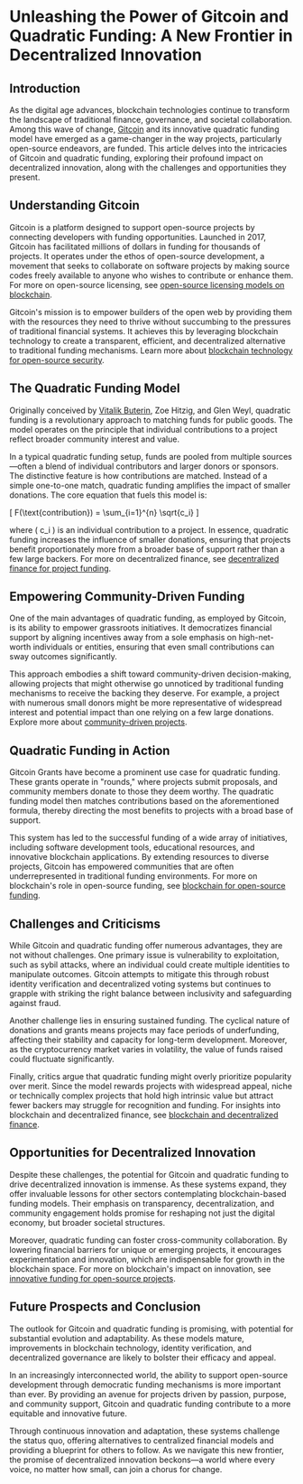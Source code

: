 # Unleashing the Power of Gitcoin and Quadratic Funding: A New Frontier in Decentralized Innovation

## Introduction

As the digital age advances, blockchain technologies continue to transform the landscape of traditional finance, governance, and societal collaboration. Among this wave of change, [Gitcoin](https://gitcoin.co/) and its innovative quadratic funding model have emerged as a game-changer in the way projects, particularly open-source endeavors, are funded. This article delves into the intricacies of Gitcoin and quadratic funding, exploring their profound impact on decentralized innovation, along with the challenges and opportunities they present.

## Understanding Gitcoin

Gitcoin is a platform designed to support open-source projects by connecting developers with funding opportunities. Launched in 2017, Gitcoin has facilitated millions of dollars in funding for thousands of projects. It operates under the ethos of open-source development, a movement that seeks to collaborate on software projects by making source codes freely available to anyone who wishes to contribute or enhance them. For more on open-source licensing, see [open-source licensing models on blockchain](https://www.license-token.com/wiki/open-source-licensing-models-on-blockchain).

Gitcoin's mission is to empower builders of the open web by providing them with the resources they need to thrive without succumbing to the pressures of traditional financial systems. It achieves this by leveraging blockchain technology to create a transparent, efficient, and decentralized alternative to traditional funding mechanisms. Learn more about [blockchain technology for open-source security](https://www.license-token.com/wiki/blockchain-technology-for-open-source-security).

## The Quadratic Funding Model

Originally conceived by [Vitalik Buterin](https://vitalik.ca/), Zoe Hitzig, and Glen Weyl, quadratic funding is a revolutionary approach to matching funds for public goods. The model operates on the principle that individual contributions to a project reflect broader community interest and value.

In a typical quadratic funding setup, funds are pooled from multiple sources—often a blend of individual contributors and larger donors or sponsors. The distinctive feature is how contributions are matched. Instead of a simple one-to-one match, quadratic funding amplifies the impact of smaller donations. The core equation that fuels this model is:

\[ F(\text{contribution}) = \sum_{i=1}^{n} \sqrt{c_i} \]

where \( c_i \) is an individual contribution to a project. In essence, quadratic funding increases the influence of smaller donations, ensuring that projects benefit proportionately more from a broader base of support rather than a few large backers. For more on decentralized finance, see [decentralized finance for project funding](https://www.license-token.com/wiki/decentralized-finance-for-project-funding).

## Empowering Community-Driven Funding

One of the main advantages of quadratic funding, as employed by Gitcoin, is its ability to empower grassroots initiatives. It democratizes financial support by aligning incentives away from a sole emphasis on high-net-worth individuals or entities, ensuring that even small contributions can sway outcomes significantly.

This approach embodies a shift toward community-driven decision-making, allowing projects that might otherwise go unnoticed by traditional funding mechanisms to receive the backing they deserve. For example, a project with numerous small donors might be more representative of widespread interest and potential impact than one relying on a few large donations. Explore more about [community-driven projects](https://www.license-token.com/wiki/community-driven-projects).

## Quadratic Funding in Action

Gitcoin Grants have become a prominent use case for quadratic funding. These grants operate in "rounds," where projects submit proposals, and community members donate to those they deem worthy. The quadratic funding model then matches contributions based on the aforementioned formula, thereby directing the most benefits to projects with a broad base of support.

This system has led to the successful funding of a wide array of initiatives, including software development tools, educational resources, and innovative blockchain applications. By extending resources to diverse projects, Gitcoin has empowered communities that are often underrepresented in traditional funding environments. For more on blockchain's role in open-source funding, see [blockchain for open-source funding](https://www.license-token.com/wiki/blockchain-for-open-source-funding).

## Challenges and Criticisms

While Gitcoin and quadratic funding offer numerous advantages, they are not without challenges. One primary issue is vulnerability to exploitation, such as sybil attacks, where an individual could create multiple identities to manipulate outcomes. Gitcoin attempts to mitigate this through robust identity verification and decentralized voting systems but continues to grapple with striking the right balance between inclusivity and safeguarding against fraud.

Another challenge lies in ensuring sustained funding. The cyclical nature of donations and grants means projects may face periods of underfunding, affecting their stability and capacity for long-term development. Moreover, as the cryptocurrency market varies in volatility, the value of funds raised could fluctuate significantly.

Finally, critics argue that quadratic funding might overly prioritize popularity over merit. Since the model rewards projects with widespread appeal, niche or technically complex projects that hold high intrinsic value but attract fewer backers may struggle for recognition and funding. For insights into blockchain and decentralized finance, see [blockchain and decentralized finance](https://www.license-token.com/wiki/blockchain-and-decentralized-finance).

## Opportunities for Decentralized Innovation

Despite these challenges, the potential for Gitcoin and quadratic funding to drive decentralized innovation is immense. As these systems expand, they offer invaluable lessons for other sectors contemplating blockchain-based funding models. Their emphasis on transparency, decentralization, and community engagement holds promise for reshaping not just the digital economy, but broader societal structures.

Moreover, quadratic funding can foster cross-community collaboration. By lowering financial barriers for unique or emerging projects, it encourages experimentation and innovation, which are indispensable for growth in the blockchain space. For more on blockchain's impact on innovation, see [innovative funding for open-source projects](https://www.license-token.com/wiki/innovative-funding-for-open-source-projects).

## Future Prospects and Conclusion

The outlook for Gitcoin and quadratic funding is promising, with potential for substantial evolution and adaptability. As these models mature, improvements in blockchain technology, identity verification, and decentralized governance are likely to bolster their efficacy and appeal.

In an increasingly interconnected world, the ability to support open-source development through democratic funding mechanisms is more important than ever. By providing an avenue for projects driven by passion, purpose, and community support, Gitcoin and quadratic funding contribute to a more equitable and innovative future.

Through continuous innovation and adaptation, these systems challenge the status quo, offering alternatives to centralized financial models and providing a blueprint for others to follow. As we navigate this new frontier, the promise of decentralized innovation beckons—a world where every voice, no matter how small, can join a chorus for change.